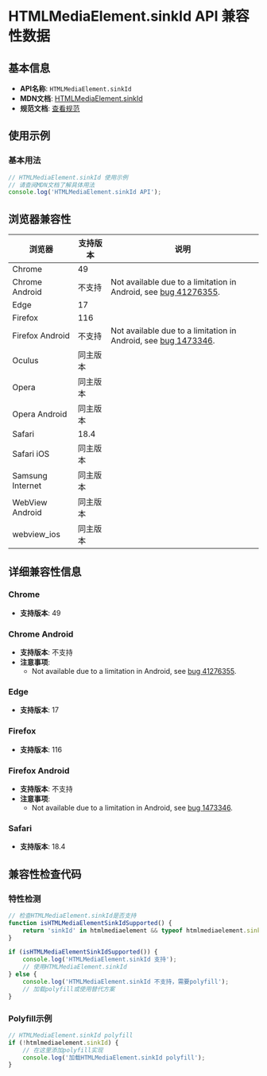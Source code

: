 # HTMLMediaElement.sinkId API 兼容性数据

## 基本信息

- **API名称**: `HTMLMediaElement.sinkId`
- **MDN文档**: [HTMLMediaElement.sinkId](https://developer.mozilla.org/docs/Web/API/HTMLMediaElement/sinkId)
- **规范文档**: [查看规范](https://w3c.github.io/mediacapture-output/#dom-htmlmediaelement-sinkid)

## 使用示例

### 基本用法

```javascript
// HTMLMediaElement.sinkId 使用示例
// 请查阅MDN文档了解具体用法
console.log('HTMLMediaElement.sinkId API');
```

## 浏览器兼容性

| 浏览器 | 支持版本 | 说明 |
|--------|----------|------|
| Chrome | 49 |  |
| Chrome Android | 不支持 | Not available due to a limitation in Android, see [bug 41276355](https://crbug.com/41276355). |
| Edge | 17 |  |
| Firefox | 116 |  |
| Firefox Android | 不支持 | Not available due to a limitation in Android, see [bug 1473346](https://bugzil.la/1473346). |
| Oculus | 同主版本 |  |
| Opera | 同主版本 |  |
| Opera Android | 同主版本 |  |
| Safari | 18.4 |  |
| Safari iOS | 同主版本 |  |
| Samsung Internet | 同主版本 |  |
| WebView Android | 同主版本 |  |
| webview_ios | 同主版本 |  |

## 详细兼容性信息

### Chrome

- **支持版本**: 49

### Chrome Android

- **支持版本**: 不支持
- **注意事项**:
  - Not available due to a limitation in Android, see [bug 41276355](https://crbug.com/41276355).

### Edge

- **支持版本**: 17

### Firefox

- **支持版本**: 116

### Firefox Android

- **支持版本**: 不支持
- **注意事项**:
  - Not available due to a limitation in Android, see [bug 1473346](https://bugzil.la/1473346).

### Safari

- **支持版本**: 18.4

## 兼容性检查代码

### 特性检测

```javascript
// 检查HTMLMediaElement.sinkId是否支持
function isHTMLMediaElementSinkIdSupported() {
    return 'sinkId' in htmlmediaelement && typeof htmlmediaelement.sinkId === 'function';
}

if (isHTMLMediaElementSinkIdSupported()) {
    console.log('HTMLMediaElement.sinkId 支持');
    // 使用HTMLMediaElement.sinkId
} else {
    console.log('HTMLMediaElement.sinkId 不支持，需要polyfill');
    // 加载polyfill或使用替代方案
}
```

### Polyfill示例

```javascript
// HTMLMediaElement.sinkId polyfill
if (!htmlmediaelement.sinkId) {
    // 在这里添加polyfill实现
    console.log('加载HTMLMediaElement.sinkId polyfill');
}
```

